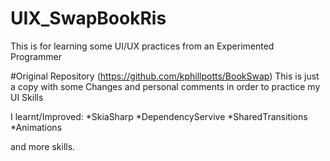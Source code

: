 # UIX_SwapBookRis
This is for learning some UI/UX practices from an Experimented Programmer

#Original Repository (https://github.com/kphillpotts/BookSwap)
This is just a copy with some Changes and personal comments in order to practice my UI Skills

I learnt/Improved:
  *SkiaSharp
  *DependencyServive
  *SharedTransitions
  *Animations
  
  and more skills.
